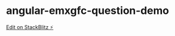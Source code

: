 # angular-emxgfc-question-demo

[Edit on StackBlitz ⚡️](https://stackblitz.com/edit/angular-emxgfc-question-demo)